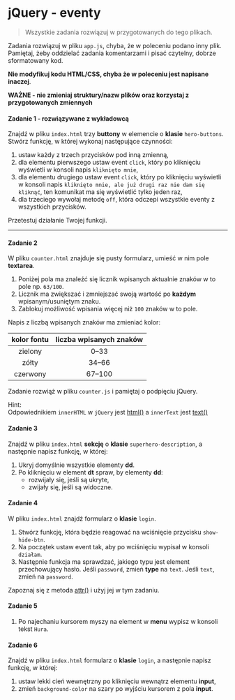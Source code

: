 #  jQuery - eventy

> Wszystkie zadania rozwiązuj w przygotowanych do tego plikach.

Zadania rozwiązuj w pliku `app.js`, chyba, że w poleceniu podano inny plik.
Pamiętaj, żeby oddzielać zadania komentarzami i pisać czytelny, dobrze sformatowany kod.  

**Nie modyfikuj kodu HTML/CSS, chyba że w poleceniu jest napisane inaczej**.

**WAŻNE -  nie zmieniaj struktury/nazw plików oraz korzystaj z przygotowanych zmiennych**

#### Zadanie 1 - rozwiązywane z wykładowcą

Znajdź w pliku `index.html` trzy **buttony** w elemencie o **klasie** ```hero-buttons```.  
Stwórz funkcję, w której wykonaj następujące czynności:
1. ustaw każdy z trzech przycisków pod inną zmienną,
2. dla elementu pierwszego ustaw event ```click```, który po kliknięciu wyświetli w konsoli napis `kliknięto mnie`,
3. dla elementu drugiego ustaw event ```click```, który po kliknięciu wyświetli w konsoli napis `kliknięto mnie, ale już drugi raz nie dam się kliknąć`, ten komunikat ma się wyświetlić tylko jeden raz,
4. dla trzeciego wywołaj metodę `off`, która odczepi wszystkie eventy z wszystkich przycisków.

Przetestuj działanie Twojej funkcji.

-------------------------------------------------------------------------------

#### Zadanie 2

W pliku `counter.html` znajduje się pusty formularz, umieść w nim pole **textarea**.

1. Poniżej pola ma znaleźć się licznik wpisanych aktualnie znaków w to pole np. ```63/100```.  
2. Licznik ma zwiększać i zmniejszać swoją wartość po **każdym** wpisanym/usuniętym znaku.
3. Zablokuj możliwość wpisania więcej niż `100` znaków w to pole.

Napis z liczbą wpisanych znaków ma zmieniać kolor:

|kolor fontu|liczba wpisanych znaków|
|:--:|:--:|
|zielony|0&ndash;33|
|zółty|34&ndash;66|
|czerwony|67&ndash;100|

Zadanie rozwiąż w pliku `counter.js` i pamiętaj o podpięciu jQuery.

Hint:  
Odpowiednikiem `innerHTML` w `jQuery` jest [html()][html] a `innerText` jest [text()][text]

#### Zadanie 3

Znajdź w pliku `index.html` **sekcję** o **klasie** ```superhero-description```, a następnie napisz funkcję, w której:
1. Ukryj domyślnie wszystkie elementy **dd**.
2. Po kliknięciu w element **dt** spraw, by elementy **dd**:
   * rozwijały się, jeśli są ukryte,
   * zwijały się, jeśli są widoczne.

#### Zadanie 4

W pliku `index.html` znajdź formularz o **klasie** ```login```.
1. Stwórz funkcję, która będzie reagować na wciśnięcie przycisku ```show-hide-btn```.
2. Na początek ustaw event tak, aby po wciśnięciu wypisał w konsoli `działam`.
3. Następnie funkcja ma sprawdzać, jakiego typu jest element przechowujący hasło.
   Jeśli ```password```, zmień **type** na ```text```. Jeśli ```text```, zmień na ```password```.
   
Zapoznaj się z metoda [attr()][attr] i użyj jej w tym zadaniu.

#### Zadanie 5

1. Po najechaniu kursorem myszy na element w **menu** wypisz w konsoli tekst `Hura`.

#### Zadanie 6

Znajdź w pliku `index.html` formularz o **klasie** ```login```, a następnie napisz funkcję, w której:
1. ustaw lekki cień wewnętrzny po kliknięciu wewnątrz elementu **input**,
2. zmień ```background-color``` na szary po wyjściu kursorem z pola **input**.

<!-- Links -->
[attr]:https://api.jquery.com/attr/
[html]:https://api.jquery.com/html/
[text]:https://api.jquery.com/text/